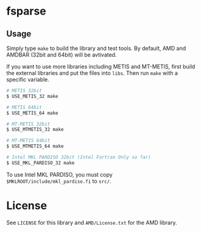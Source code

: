# fsparse

## Usage

Simply type `make` to build the library and test tools.
By default, AMD and AMDBAR (32bit and 64bit) will be avtivated.

If you want to use more libraries including METIS and MT-METIS, first build the external libraries and put the files into `libs`.
Then run `make` with a specific variable.

```Bash
# METIS 32bit
$ USE_METIS_32 make

# METIS 64bit
$ USE_METIS_64 make

# MT-METIS 32bit
$ USE_MTMETIS_32 make

# MT-METIS 64bit
$ USE_MTMETIS_64 make

# Intel MKL PARDISO 32bit (Intel Fortran Only so far)
$ USE_MKL_PARDISO_32 make
```

To use Intel MKL PARDISO, you must copy `$MKLROOT/include/mkl_pardiso.fi` to `src/`.

# License

See `LICENSE` for this library and `AMD/License.txt` for the AMD library.
